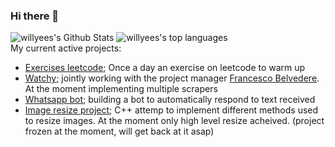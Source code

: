 ### Hi there 👋

<div>
<img 
src="https://github-readme-stats.vercel.app/api?username=willyees&hide=stars&include_all_commits=true&count_private=true&show_icons=true&title_color=7A7ADB&icon_color=2234AE&text_color=D3D3D3&bg_color=0,000000,130F40" alt="willyees's Github Stats">
<img 
src="https://github-readme-stats.vercel.app/api/top-langs/?username=willyees&tex&langs_count=10&layout=compact&title_color=7A7ADB&icon_color=2234AE&text_color=daf7dc&bg_color=0,000000,130F40"
alt="willyees's top languages"
/>
</div>
My current active projects:

* [Exercises leetcode](https://github.com/Willyees/exercises_leetcode); Once a day an exercise on leetcode to warm up
* [Watchy](https://www.watchy.club); jointly working with the project manager [Francesco Belvedere](https://github.com/belvederef/). At the moment implementing multiple scrapers
* [Whatsapp bot](https://github.com/Willyees/whatsappbot-twilio); building a bot to automatically respond to text received
* [Image resize project](https://github.com/Willyees/imageResize); C++ attemp to implement different methods used to resize images. At the moment only high level resize acheived. (project frozen at the moment, will get back at it asap)
<!--
**Willyees/willyees** is a ✨ _special_ ✨ repository because its `README.md` (this file) appears on your GitHub profile.

Here are some ideas to get you started:

- 🔭 I’m currently working on ...
- 🌱 I’m currently learning ...
- 👯 I’m looking to collaborate on ...
- 🤔 I’m looking for help with ...
- 💬 Ask me about ...
- 📫 How to reach me: ...
- 😄 Pronouns: ...
- ⚡ Fun fact: ...
-->
